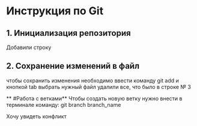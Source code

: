 # Инструкция по Git
## 1. Инициализация репозитория  
Добавили строку
## 2. Сохранение изменений в файл 
чтобы сохранить изменения необходимо ввести команду git add и кнопкой tab выбрать нужный файл
удалили все, что было в строке № 3
 


 ** #Работа с ветками**
 Чтобы создать новую ветку нужно внести в терминале команду: git branch branch_name
 
 Хочу увидеть конфликт